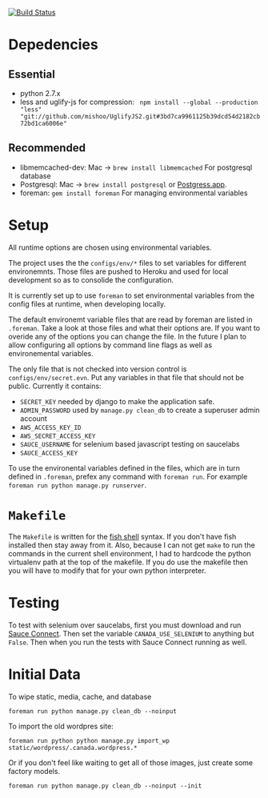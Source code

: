 [![Build Status](https://next.travis-ci.org/saulshanabrook/django-canadanewyork.png?branch=production)](https://next.travis-ci.org/saulshanabrook/django-canadanewyork)

# Depedencies
## Essential
* python 2.7.x
* less and uglify-js for compression: ` npm install --global --production "less" "git://github.com/mishoo/UglifyJS2.git#3bd7ca9961125b39dcd54d2182cb72bd1ca6006e"`

## Recommended
* libmemcached-dev: Mac -> `brew install libmemcached`
  For postgresql database
* Postgresql: Mac -> `brew install postgresql` or [Postgress.app](http://postgresapp.com/).
* foreman: `gem install foreman`
  For managing environmental variables

# Setup
All runtime options are chosen using environmental variables.

The project uses the the `configs/env/*` files to set variables for different
environemnts. Those files are pushed to Heroku and used for local development
so as to consolide the configuration.

It is currently set up to use `foreman` to set environmental variables
from the config files at runtime, when developing locally.

The default environemt variable files that are read by foreman are listed in
`.foreman`. Take a look at those files and what their options are. If you want
to overide any of the options you can change the file. In the future I plan
to allow configuring all options by command line flags as well as
environemental variables.

The only file that is not checked into version control is
`configs/env/secret.evn`. Put any variables in that file that should not be
public. Currently it contains:
* `SECRET_KEY` needed by django to make the application safe.
* `ADMIN_PASSWORD` used by `manage.py clean_db` to create a superuser admin account
* `AWS_ACCESS_KEY_ID`
* `AWS_SECRET_ACCESS_KEY`
* `SAUCE_USERNAME` for selenium based javascript testing on saucelabs
* `SAUCE_ACCESS_KEY`

To use the environental variables defined in the files, which are in turn
defined in `.foreman`, prefex any command with `foreman run`. For example
`foreman run python manage.py runserver`.

# `Makefile`
The `Makefile` is written for the
[fish shell](https://github.com/fish-shell/fish-shell) syntax. If you don't
have fish installed then stay away from it. Also, because I can not get `make`
to run the commands in the current shell environment, I had to hardcode the
python virtualenv path at the top of the makefile. If you do use the makefile
then you will have to modify that for your own python interpreter.

# Testing
To test with selenium over saucelabs, first you must download and run
[Sauce Connect](https://saucelabs.com/docs/connect). Then set the variable
`CANADA_USE_SELENIUM` to anything but `False`. Then when you run the tests
with Sauce Connect running as well.

# Initial Data

To wipe static, media, cache, and database
```
foreman run python manage.py clean_db --noinput
```

To import the old wordpres site:
```
foreman run python python manage.py import_wp static/wordpress/.canada.wordpress.*
```

Or if you don't feel like waiting to get all of those images, just
create some factory models.
```
foreman run python manage.py clean_db --noinput --init
```
